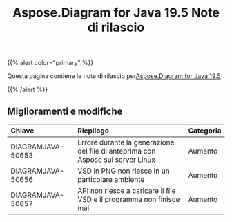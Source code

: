 ﻿---
title: Aspose.Diagram for Java 19.5 Note di rilascio
type: docs
weight: 80
url: /it/java/aspose-diagram-for-java-19-5-release-notes/
---
{{% alert color="primary" %}} 

Questa pagina contiene le note di rilascio per[Aspose.Diagram for Java 19.5](https://docs.aspose.com/diagram/java/aspose-diagram-for-java-19-5-release-notes/)

{{% /alert %}} 
## **Miglioramenti e modifiche**

|**Chiave**|**Riepilogo**|**Categoria**|
|:- |:- |:- |
|DIAGRAMJAVA-50653|Errore durante la generazione del file di anteprima con Aspose sul server Linux|Aumento|
|DIAGRAMJAVA-50656|VSD in PNG non riesce in un particolare ambiente|Aumento|
|DIAGRAMJAVA-50657|API non riesce a caricare il file VSD e il programma non finisce mai|Aumento|

